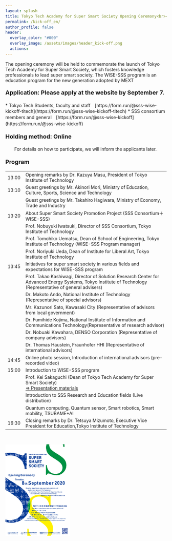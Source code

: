 ```yaml
---
layout: splash
title: Tokyo Tech Academy for Super Smart Society Opening Ceremony<br><font size='5'>Tuesday, 8th September 2020 at 13:00-</font>
permalink: /kick-off_en/
author_profile: false
header:
  overlay_color: "#000"
  overlay_image: /assets/images/header_kick-off.png
  actions:
---
```


The opening ceremony will be held to commemorate the launch of Tokyo Tech Academy for Super Smart Society, which fosters knowledge professionals to lead super smart society. The WISE-SSS program is an education program for the new generation adopted by MEXT

<h4><font size="4">Application: Please apply at the website by September 7.</font></h4>
* Tokyo Tech Students, faculty and staff　[https://form.run/@sss-wise-kickoff-titech](https://form.run/@sss-wise-kickoff-titech)
* SSS consortium members and general　[https://form.run/@sss-wise-kickoff](https://form.run/@sss-wise-kickoff)　

<h4><font size="4">Holding method: Online</font></h4>
　　For details on how to participate, we will inform the applicants later.　　

<h4><font size="4">Program</font></h4>
<table>
<tr><td>13:00</td><td>Opening remarks by Dr. Kazuya Masu, President of Tokyo Institute of Technology</td></tr>
<tr><td>13:10</td><td>Guest greetings by Mr. Akinori Mori, Ministry of Education, Culture, Sports, Science and Technology</td></tr>
<tr><td>　　　</td><td>Guest greetings by Mr. Takahiro Hagiwara, Ministry of Economy, Trade and Industry</td></tr>
<tr><td>13:20</td><td>About Super Smart Society Promotion Project (SSS Consortium＋WISE-SSS)</td></tr>
<tr><td>　　　</td><td>Prof. Nobuyuki Iwatsuki, Director of SSS Consortium, Tokyo Institute of Technology</td></tr>
<tr><td>　　　</td><td>Prof. Tomohiko Uematsu, Dean of School of Engineering, Tokyo Institute of Technology (WISE-SSS Program manager)</td></tr>
<tr><td>　　　</td><td>Prof. Noriyuki Ueda, Dean of Institute for Liberal Art, Tokyo Institute of Technology</td></tr>
<tr><td>13:45</td><td>Initiatives for super smart society in various fields and expectations for WISE-SSS program</td></tr>
<tr><td>　　　</td><td>Prof. Takao Kashiwagi, Director of Solution Research Center for Advanced Energy Systems, Tokyo Institute of Technology (Representative of general advisers)</td></tr>
<tr><td>　　　</td><td>Dr. Makoto Ando, National Institute of Technology (Representative of special advisors)</td></tr>
<tr><td>　　　</td><td>Mr. Kazunori Sato, Kawasaki City (Representative of advisors from local government)</td></tr>
<tr><td>　　　</td><td>Dr. Fumihide Kojima, National Institute of Information and Communications Technology(Representative of research advisor)</td></tr>
<tr><td>　　　</td><td>Dr. Nobuaki Kawahara, DENSO Corporation (Representative of company advisors)</td></tr>
<tr><td>　　　</td><td>Dr. Thomas Haustein, Fraunhofer HHI (Representative of international advisors) </td></tr>
<tr><td>14:45</td><td>Online photo session, Introduction of international advisors (pre-recorded video)
</td></tr>
<tr><td>15:00</td><td>Introduction to WISE-SSS program</td></tr>
<tr><td>　　　</td><td>Prof. Kei Sakaguchi (Dean of Tokyo Tech Academy for Super Smart Society)<br><a href="/doc/dean_materials.pdf">⇒ Presentation materials</a></td></tr>
<tr><td>　　　</td><td>Introduction to SSS Research and Education fields (Live distribution)</td></tr>
<tr><td>　　　</td><td>Quantum computing, Quantum sensor, Smart robotics, Smart mobility, TSUBAME+AI</td></tr>
<tr><td>16:30</td><td>Closing remarks by Dr. Tetsuya Mizumoto, Executive Vice President for Education,Tokyo Institute of Technology</td></tr>
</table>

<br>

<a href="/doc/kick-off_program.pdf"><img src="/assets/images/kick-off_program.png" width="40%" height="40%"/></a>
